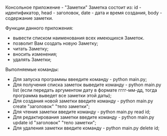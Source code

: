 Консольное приложение - "Заметки"
Заметка состоит из: id - идентификатор, head - заголовок, date - дата и время создания, body - содержание заметки.

Функции данного приложения:
- вывести списком наименования всех имеющихся Заметок.
- позволит Вам создать новую Заметку;
- читать Заметку;
- вносить изменения;
- удалять Заметки;

Выполняемые команды:
- Для запуска программы ввеедите команду - python main.py;
- Для получения списка заметок выведите команду - python main.py list (если передать аргументом дату в формате гггг-мм-дд, тогда программа выведет все заметки этой даты);
- Для создания новой заметки введите команду - python main.py create "заголовок" "тело заметки";
- Для чтения заметки введите команду - python main.py read id;
- Для редактирования заметки введите команду - python main.py update id "заголовок" "тело заметки";
- Для удаления заметки введите команду - python main.py delete id;
